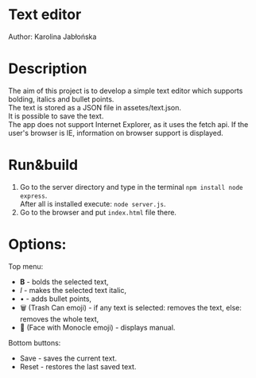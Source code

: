 # Text editor
Author: Karolina Jabłońska

# Description
The aim of this project is to develop a simple text editor which supports bolding, italics and bullet points.  
The text is stored as a JSON file in assetes/text.json.  
It is possible to save the text.  
The app does not support Internet Explorer, as it uses the fetch api. If the user's browser is IE, information on browser support is displayed.

# Run&build
  1. Go to the server directory and type in the terminal ```npm install node express```.   
      After all is installed execute: ```node server.js```.
  2. Go to the browser and put ```index.html``` file there.

# Options:
Top menu:
  * <b>B</b>    -   bolds the selected text,
  * <i>I</i>    -   makes the selected text italic,
  * •           -   adds bullet points,
  * &#128465;&#65039; (Trash Can emoji)   -   if any text is selected: removes the text, else: removes the whole text,
  * &#129488; (Face with Monocle emoji)   -   displays manual.

Bottom buttons:
  * Save    -   saves the current text.
  * Reset   - restores the last saved text.
